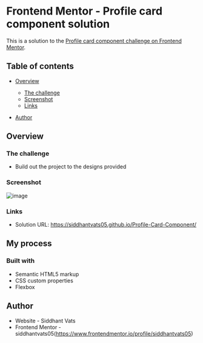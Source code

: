 # Frontend Mentor - Profile card component solution

This is a solution to the [Profile card component challenge on Frontend Mentor](https://www.frontendmentor.io/challenges/profile-card-component-cfArpWshJ).

## Table of contents

- [Overview](#overview)
  - [The challenge](#the-challenge)
  - [Screenshot](#screenshot)
  - [Links](#links)

- [Author](#author)

## Overview

### The challenge

- Build out the project to the designs provided

### Screenshot

![image](https://user-images.githubusercontent.com/98140422/152811634-29d83449-5cd6-45f7-b8ac-0add5aec6f59.png)


### Links

- Solution URL: https://siddhantvats05.github.io/Profile-Card-Component/

## My process

### Built with

- Semantic HTML5 markup
- CSS custom properties
- Flexbox


## Author

- Website - Siddhant Vats
- Frontend Mentor - siddhantvats05(https://www.frontendmentor.io/profile/siddhantvats05)

